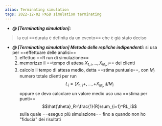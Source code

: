 ```yaml
---
alias: Terminating simulation
tags: 2022-12-02 PASD simulation terminating
---
```


- ***@ [Terminating simulation]:***
> la cui ==durata è definita da un evento== che è già stato deciso

<!--ID: 1670236970407-->


- ***@ [Terminating simulation] Metodo delle repliche indipendenti:***
	 si usa per ==effettuare delle analisi==
	1. effettuo ==R run di simulazione==
	2. memorizzo il ==tempo di attesa $X_{1,i},...,X_{M_i,i}$== dei clienti
	3. calcolo il tempo di attesa medio, detta ==stima puntuale==, con $M_i$ numero totale clienti per run $$L_i=(X_{1,i}+,...,+X_{M_i,i})/M_i$$ oppure se devo calcolare un valore medio uso una ==stima per punti== $$\hat{\theta}_R=\frac{1}{R}\sum_{i=1}^RL_i$$ sulla quale ==eseguo più simulazione== fino a quando non ho "fiducia" dei risultati

<!--ID: 1670236970412-->
